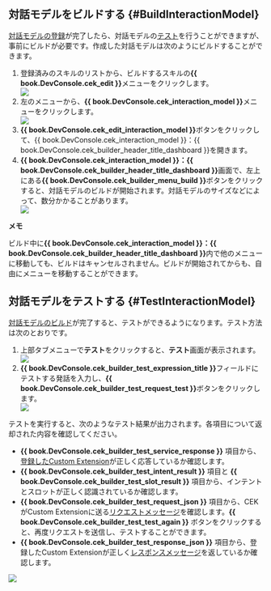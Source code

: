 ## 対話モデルをビルドする {#BuildInteractionModel}

[対話モデルの登録](/DevConsole/Guides/CEK/Register_Extension.md#RegisterInteractionModel)が完了したら、対話モデルの[テスト](#TestInteractionModel)を行うことができますが、事前にビルドが必要です。作成した対話モデルは次のようにビルドすることができます。

<ol>
  <li>登録済みのスキルのリストから、ビルドするスキルの<strong>{{ book.DevConsole.cek_edit }}</strong>メニューをクリックします。</li>
  <img src="/DevConsole/Resources/Images/DevConsole-Analytics_Console_Home.png" />
  <li>左のメニューから、<strong>{{ book.DevConsole.cek_interaction_model }}</strong>メニューをクリックします。</li>
  <img src="/DevConsole/Resources/Images/DevConsole-Interaction_Model_Menu.png" />
  <li><strong>{{ book.DevConsole.cek_edit_interaction_model }}</strong>ボタンをクリックして、{{ book.DevConsole.cek_interaction_model }}：{{ book.DevConsole.cek_builder_header_title_dashboard }}を開きます。</li>
  <li><strong>{{ book.DevConsole.cek_interaction_model }}：{{ book.DevConsole.cek_builder_header_title_dashboard }}</strong>画面で、左上にある<strong>{{ book.DevConsole.cek_builder_menu_build }}</strong>ボタンをクリックすると、対話モデルのビルドが開始されます。対話モデルのサイズなどによって、数分かかることがあります。</li>
  <img src="/DevConsole/Resources/Images/DevConsole-Build_Interaction_Model.png" />
</ol>

<div class="note">
  <p><strong>メモ</strong></p>
  <p>ビルド中に<strong>{{ book.DevConsole.cek_interaction_model }}：{{ book.DevConsole.cek_builder_header_title_dashboard }}</strong>内で他のメニューに移動しても、ビルドはキャンセルされません。ビルドが開始されてからも、自由にメニューを移動することができます。</p>
</div>

## 対話モデルをテストする {#TestInteractionModel}

[対話モデルのビルド](#BuildInteractionModel)が完了すると、テストができるようになります。テスト方法は次のとおりです。

<ol>
  <li>上部タブメニューで<strong>テスト</strong>をクリックすると、<strong>テスト</strong>画面が表示されます。</li>
  <img src="/DevConsole/Resources/Images/DevConsole-Test_Menu.png" />
  <li><strong>{{ book.DevConsole.cek_builder_test_expression_title }}</strong>フィールドにテストする発話を入力し、<strong>{{ book.DevConsole.cek_builder_test_request_test }}</strong>ボタンをクリックします。</li>
  <img src="/DevConsole/Resources/Images/DevConsole-Test_Utterance_Example.png" />
</ol>

テストを実行すると、次のようなテスト結果が出力されます。各項目について返却された内容を確認してください。

* **{{ book.DevConsole.cek_builder_test_service_response }}** 項目から、[登録したCustom Extension](/DevConsole/Guides/CEK/Register_Extension.md)が正しく応答しているか確認します。
* **{{ book.DevConsole.cek_builder_test_intent_result }}** 項目と **{{ book.DevConsole.cek_builder_test_slot_result }}** 項目から、インテントとスロットが正しく認識されているか確認します。
* **{{ book.DevConsole.cek_builder_test_request_json }}** 項目から、CEKがCustom Extensionに送る[リクエストメッセージ](/CEK/References/CEK_API.md#CustomExtRequestMessage)を確認します。**{{ book.DevConsole.cek_builder_test_test_again }}** ボタンをクリックすると、再度リクエストを送信し、テストすることができます。
* **{{ book.DevConsole.cek_builder_test_response_json }}** 項目から、登録したCustom Extensionが正しく[レスポンスメッセージ](/CEK/References/CEK_API.md#CustomExtResponseMessage)を返しているか確認します。

![](/DevConsole/Resources/Images/DevConsole-Test_Result.png)

